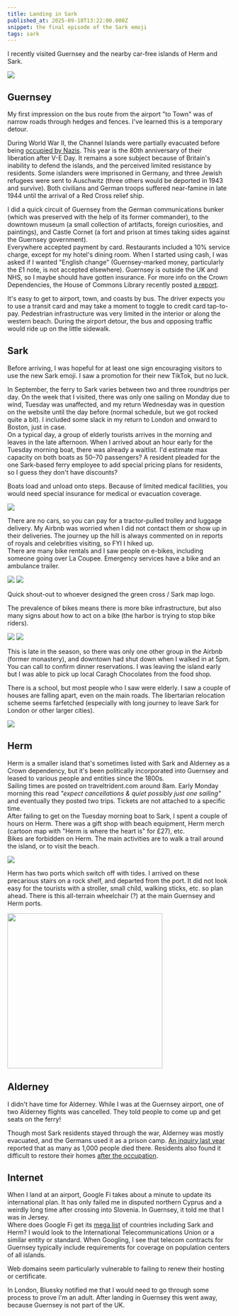 ```yaml
---
title: Landing in Sark
published_at: 2025-09-18T13:22:00.000Z
snippet: the final episode of the Sark emoji
tags: sark
---
```


I recently visited Guernsey and the nearby car-free islands of Herm and Sark.

<img src="/blog-images/sarkvisit1.jpg"/>

## Guernsey

My first impression on the bus route from the airport "to Town" was of narrow roads through hedges and fences. I've learned this is a temporary detour.

During World War II, the Channel Islands were partially evacuated before being [occupied by Nazis](https://en.wikipedia.org/wiki/German_occupation_of_the_Channel_Islands). This year is the 80th anniversary of their liberation after V-E Day. It remains a sore subject because of Britain's inability to defend the islands, and the perceived limited resistance by residents. Some islanders were imprisoned in Germany, and three Jewish refugees were sent to Auschwitz (three others would be deported in 1943 and survive). Both civilians and German troops suffered near-famine in late 1944 until the arrival of a Red Cross relief ship.

I did a quick circuit of Guernsey from the German communications bunker (which was preserved with the help of its former commander), to the downtown museum (a small collection of artifacts, foreign curiosities, and paintings), and Castle Cornet (a fort and prison at times taking sides against the Guernsey government).<br/>
Everywhere accepted payment by card. Restaurants included a 10% service charge, except for my hotel's dining room. When I started using cash, I was asked if I wanted "English change" (Guernsey-marked money, particularly the £1 note, is not accepted elsewhere). Guernsey is outside the UK and NHS, so I maybe should have gotten insurance. For more info on the Crown Dependencies, the House of Commons Library recently posted [a report](https://raytodd.blog/2025/08/04/uk-briefing-on-the-crown-dependencies-channel-islands-and-the-isle-of-man/).

It's easy to get to airport, town, and coasts by bus. The driver expects you to use a transit card and may take a moment to toggle to credit card tap-to-pay. Pedestrian infrastructure was very limited in the interior or along the western beach. During the airport detour, the bus and opposing traffic would ride up on the little sidewalk.

## Sark

Before arriving, I was hopeful for at least one sign encouraging visitors to use the new Sark emoji. I saw a promotion for their new TikTok, but no luck.

In September, the ferry to Sark varies between two and three roundtrips per day. On the week that I visited, there was only one sailing on Monday due to wind, Tuesday was unaffected, and my return Wednesday was in question on the website until the day before (normal schedule, but we got rocked quite a bit). I included some slack in my return to London and onward to Boston, just in case.<br/>
On a typical day, a group of elderly tourists arrives in the morning and leaves in the late afternoon. When I arrived about an hour early for the Tuesday morning boat, there was already a waitlist.  I'd estimate max capacity on both boats as 50–70 passengers? A resident pleaded for the one Sark-based ferry employee to add special pricing plans for residents, so I guess they don't have discounts? <br/>

Boats load and unload onto steps. Because of limited medical facilities, you would need special insurance for medical or evacuation coverage.

<img src="/blog-images/sarkvisit2.jpg"/>

There are no cars, so you can pay for a tractor-pulled trolley and luggage delivery. My Airbnb was worried when I did not contact them or show up in their deliveries. The journey up the hill is always commented on in reports of royals and celebrities visiting, so FYI I hiked up. <br/>
There are many bike rentals and I saw people on e-bikes, including someone going over La Coupee. Emergency services have a bike and an ambulance trailer.

<img src="/blog-images/sarkvisit3.jpg"/>
<img src="/blog-images/sarkvisit4.jpg"/><br/>

Quick shout-out to whoever designed the green cross / Sark map logo.

The prevalence of bikes means there is more bike infrastructure, but also many signs about how to act on a bike (the harbor is trying to stop bike riders).

<img src="/blog-images/sarkvisit5.jpg"/>
<img src="/blog-images/sarkvisit6.jpg"/><br/>

This is late in the season, so there was only one other group in the Airbnb (former monastery), and downtown had shut down when I walked in at 5pm. You can call to confirm dinner reservations. I was leaving the island early but I was able to pick up local Caragh Chocolates from the food shop.

There is a school, but most people who I saw were elderly. I saw a couple of houses are falling apart, even on the main roads. The libertarian relocation scheme seems farfetched (especially with long journey to leave Sark for London or other larger cities).

<img src="/blog-images/sarkvisit7.jpg"/>

## Herm

Herm is a smaller island that's sometimes listed with Sark and Alderney as a Crown dependency, but it's been politically incorporated into Guernsey and leased to various people and entities since the 1800s.<br/>
Sailing times are posted on traveltrident.com around 8am. Early Monday morning this read *"expect cancellations & quiet possibly just one sailing"* and eventually they posted two trips. Tickets are not attached to a specific time.<br/>
After failing to get on the Tuesday morning boat to Sark, I spent a couple of hours on Herm. There was a gift shop with beach equipment, Herm merch (cartoon map with "Herm is where the heart is" for £27), etc.<br/>
Bikes are forbidden on Herm. The main activities are to walk a trail around the island, or to visit the beach.

<img src="/blog-images/hermvisit.png"/><br/>

Herm has two ports which switch off with tides. I arrived on these precarious stairs on a rock shelf, and departed from the port. It did not look easy for the tourists with a stroller, small child, walking sticks, etc. so plan ahead. There is this all-terrain wheelchair (?) at the main Guernsey and Herm ports.

<img src="/blog-images/hermvisit2.jpg" width="350"/>

## Alderney

I didn't have time for Alderney. While I was at the Guernsey airport, one of two Alderney flights was cancelled. They told people to come up and get seats on the ferry!

Though most Sark residents stayed through the war, Alderney was mostly evacuated, and the Germans used it as a prison camp. [An inquiry last year](https://www.gov.uk/government/news/review-into-alderney-camps-determines-truth-around-death-toll-during-nazi-occupation) reported that as many as 1,000 people died there.  Residents also found it difficult to restore their homes [after the occupation](https://www.visitalderney.com/our-island/heritage/wwii-occupation/).

## Internet

When I land at an airport, Google Fi takes about a minute to update its international plan. It has only failed me in disputed northern Cyprus and a weirdly long time after crossing into Slovenia. In Guernsey, it told me that I was in Jersey. <br/>
Where does Google Fi get its [mega list](https://fi.google.com/about/international-rates) of countries including Sark and Herm? I would look to the International Telecommunications Union or a similar entity or standard. When Googling, I see that telecom contracts for Guernsey typically include requirements for coverage on population centers of all islands.

Web domains seem particularly vulnerable to failing to renew their hosting or certificate.

In London, Bluesky notified me that I would need to go through some process to prove I'm an adult. After landing in Guernsey this went away, because Guernsey is not part of the UK.

<br/>
<br/>
<br/>
